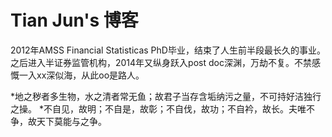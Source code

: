 Tian Jun's 博客
====

2012年AMSS Financial Statisticas PhD毕业，结束了人生前半段最长久的事业。之后进入半证券监管机构，2014年又纵身跃入post doc深渊，万劫不复。不禁感慨一入xx深似海，从此oo是路人。

*地之秽者多生物，水之清者常无鱼；故君子当存含垢纳污之量，不可持好洁独行之操。
*不自见，故明；不自是，故彰；不自伐，故功；不自衿，故长。夫唯不争，故天下莫能与之争。